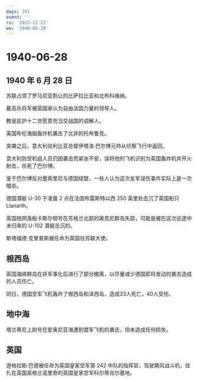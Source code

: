 ```yaml
---
days: 301
event: ''
ru: '2022-12-22'
ww: '1940-06-28'
---
```


# 1940-06-28

## 1940 年 6 月 28 日

苏联占领了罗马尼亚割让的比萨拉比亚和北布科维纳。

戴高乐将军被英国承认为自由法国力量的领导人。

教皇庇护十二世愿意充当交战国的调解人。

英国布伦海姆轰炸机袭击了北非的托布鲁克。

突袭之后，意大利驻利比亚总督伊塔洛·巴尔博元帅从侦察飞行中返回。

意大利防空机组人员仍因袭击而紧张不安，误将他的飞机识别为英国轰炸机并开火射击，杀死了巴尔博。

鉴于巴尔博反对墨索里尼与德国结盟，一些人认为这次友军误伤事件实际上是一次暗杀。

德国潜艇 U-30 于凌晨 2 点在法国布雷斯特以西 250 英里处击沉了英国船只
Llanarth。

英国拖网渔船卡斯尔顿号在苏格兰北部的奥克尼群岛失踪，可能是被在这次巡逻中未归来的
U-102 潜艇击沉的。

斯塔福德·克里普斯被任命为英国驻苏联大使。

## 根西岛

英国海峡群岛在非军事化后进行了部分撤离，以尽量减少德国即将发动的袭击造成的人员伤亡。

同日，德国空军飞机轰炸了根西岛和泽西岛，造成33人死亡，40人受伤。

## 地中海

塔兰蒂尼上尉号在爱奥尼亚海遭到盟军飞机的袭击，但未造成任何损失。

## 英国

道格拉斯·巴德被任命为英国皇家空军第 242
中队的指挥官，驾驶飓风战斗机，驻扎在英国英格兰诺里奇的英国皇家空军科尔蒂肖尔基地。